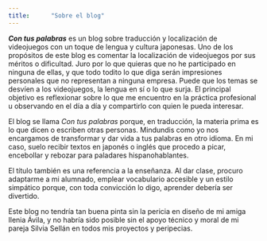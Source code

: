 ```yaml
---
title:      "Sobre el blog"
---
```


**_Con tus palabras_** es un blog sobre traducción y localización de videojuegos con un toque de lengua y cultura japonesas. Uno de los propósitos de este blog es comentar la localización de videojuegos por sus méritos o dificultad. Juro por lo que quieras que no he participado en ninguna de ellas, y que todo todito lo que diga serán impresiones personales que no representan a ninguna empresa. Puede que los temas se desvíen a los videojuegos, la lengua en sí o lo que surja. El principal objetivo es reflexionar sobre lo que me encuentro en la práctica profesional u observando en el día a día y compartirlo con quien le pueda interesar.

El blog se llama _Con tus palabras_ porque, en traducción, la materia prima es lo que dicen o escriben otras personas. Mindundis como yo nos encargamos de transformar y dar vida a tus palabras en otro idioma. En mi caso, suelo recibir textos en japonés o inglés que procedo a picar, encebollar y rebozar para paladares hispanohablantes.

El título también es una referencia a la enseñanza. Al dar clase, procuro adaptarme a mi alumnado, emplear vocabulario accesible y un estilo simpático porque, con toda convicción lo digo, aprender debería ser divertido.

Este blog no tendría tan buena pinta sin la pericia en diseño de mi amiga Ilenia Ávila, y no habría sido posible sin el apoyo técnico y moral de mi pareja Silvia Sellán en todos mis proyectos y peripecias.
